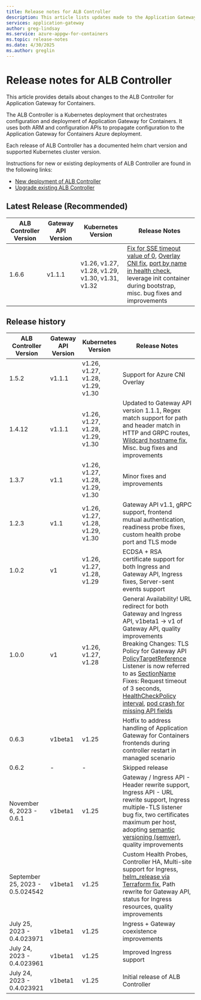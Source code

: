 ```yaml
---
title: Release notes for ALB Controller
description: This article lists updates made to the Application Gateway for Containers ALB Controller.
services: application-gateway
author: greg-lindsay
ms.service: azure-appgw-for-containers
ms.topic: release-notes
ms.date: 4/30/2025
ms.author: greglin
---
```


# Release notes for ALB Controller

This article provides details about changes to the ALB Controller for Application Gateway for Containers.

The ALB Controller is a Kubernetes deployment that orchestrates configuration and deployment of Application Gateway for Containers. It uses both ARM and configuration APIs to propagate configuration to the Application Gateway for Containers Azure deployment.

Each release of ALB Controller has a documented helm chart version and supported Kubernetes cluster version.

Instructions for new or existing deployments of ALB Controller are found in the following links:

- [New deployment of ALB Controller](quickstart-deploy-application-gateway-for-containers-alb-controller.md#for-new-deployments)
- [Upgrade existing ALB Controller](quickstart-deploy-application-gateway-for-containers-alb-controller.md#for-existing-deployments)

## Latest Release (Recommended)

| ALB Controller Version | Gateway API Version | Kubernetes Version | Release Notes |
| ---------------------- | ------------------- | ------------------ | ------------- |
| 1.6.6 | v1.1.1 | v1.26, v1.27, v1.28, v1.29, v1.30, v1.31, v1.32 | [Fix for SSE timeout value of 0](https://learn.microsoft.com/en-us/answers/questions/2153620/server-sent-events-and-azure-application-gateway-f), [Overlay CNI fix](https://github.com/Azure/AKS/issues/4950), [port by name in health check](https://github.com/Azure/AKS/issues/4861), leverage init container during bootstrap, misc. bug fixes and improvements |

## Release history

| ALB Controller Version | Gateway API Version | Kubernetes Version | Release Notes |
| ---------------------- | ------------------- | ------------------ | ------------- |
| 1.5.2 | v1.1.1 | v1.26, v1.27, v1.28, v1.29, v1.30 | Support for Azure CNI Overlay |
| 1.4.12 | v1.1.1 | v1.26, v1.27, v1.28, v1.29, v1.30 | Updated to Gateway API version 1.1.1, Regex match support for path and header match in HTTP and GRPC routes, [Wildcard hostname fix](https://github.com/Azure/AKS/issues/4713), Misc. bug fixes and improvements |
| 1.3.7| v1.1 | v1.26, v1.27, v1.28, v1.29, v1.30 | Minor fixes and improvements |
| 1.2.3| v1.1 | v1.26, v1.27, v1.28, v1.29, v1.30 | Gateway API v1.1, gRPC support, frontend mutual authentication, readiness probe fixes, custom health probe port and TLS mode  |
| 1.0.2| v1 | v1.26, v1.27, v1.28, v1.29 | ECDSA + RSA certificate support for both Ingress and Gateway API, Ingress fixes, Server-sent events support |
| 1.0.0| v1 | v1.26, v1.27, v1.28 | General Availability! URL redirect for both Gateway and Ingress API, v1beta1 -> v1 of Gateway API, quality improvements<br/>Breaking Changes: TLS Policy for Gateway API [PolicyTargetReference](https://gateway-api.sigs.k8s.io/reference/spec/#gateway.networking.k8s.io%2fv1alpha2.PolicyTargetReferenceWithSectionName)<br/>Listener is now referred to as [SectionName](https://gateway-api.sigs.k8s.io/reference/spec/#gateway.networking.k8s.io/v1.SectionName)<br/>Fixes: Request timeout of 3 seconds, [HealthCheckPolicy interval](https://github.com/Azure/AKS/issues/4086), [pod crash for missing API fields](https://github.com/Azure/AKS/issues/4087) |
| 0.6.3 | v1beta1 | v1.25 | Hotfix to address handling of Application Gateway for Containers frontends during controller restart in managed scenario |
| 0.6.2 | - | - | Skipped release |
| November 6, 2023 - 0.6.1 | v1beta1 | v1.25 | Gateway / Ingress API - Header rewrite support, Ingress API - URL rewrite support, Ingress multiple-TLS listener bug fix, two certificates maximum per host, adopting [semantic versioning (semver)](https://semver.org/), quality improvements |
| September 25, 2023 - 0.5.024542 | v1beta1 | v1.25 | Custom Health Probes, Controller HA, Multi-site support for Ingress, [helm_release via Terraform fix](https://github.com/Azure/AKS/issues/3857), Path rewrite for Gateway API, status for Ingress resources, quality improvements |
| July 25, 2023 - 0.4.023971 | v1beta1 | v1.25 | Ingress + Gateway coexistence improvements |
| July 24, 2023 - 0.4.023961 | v1beta1 | v1.25 | Improved Ingress support |
| July 24, 2023 - 0.4.023921 | v1beta1 | v1.25 | Initial release of ALB Controller |
